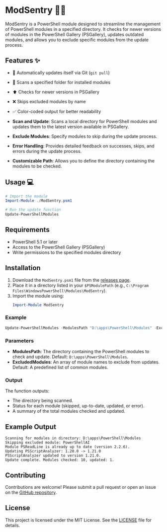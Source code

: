 # ModSentry 🔧🚀

ModSentry is a PowerShell module designed to streamline the management of PowerShell modules in a specified directory. It checks for newer versions of modules in the PowerShell Gallery (PSGallery), updates outdated modules, and allows you to exclude specific modules from the update process.

## Features ✨

- 🔄 Automatically updates itself via Git (`git pull`)
- 📁 Scans a specified folder for installed modules
- ⬆️ Checks for newer versions in PSGallery
- ❌ Skips excluded modules by name
- ✅ Color-coded output for better readability

- **Scan and Update**: Scans a local directory for PowerShell modules and updates them to the latest version available in PSGallery.
- **Exclude Modules**: Specify modules to skip during the update process.
- **Error Handling**: Provides detailed feedback on successes, skips, and errors during the update process.
- **Customizable Path**: Allows you to define the directory containing the modules to be checked.

## Usage 💻

```powershell
# Import the module
Import-Module ./ModSentry.psm1

# Run the update function
Update-PowerShellModules
```

## Requirements
- PowerShell 5.1 or later
- Access to the PowerShell Gallery (PSGallery)
- Write permissions to the specified modules directory

## Installation
1. Download the `ModSentry.psm1` file from the [releases page](#).
2. Place it in a directory listed in your `$PSModulePath` (e.g., `C:\Program Files\WindowsPowerShell\Modules\ModSentry`).
3. Import the module using:
   ```powershell
   Import-Module ModSentry
   ```

### Example
```powershell
Update-PowerShellModules -ModulesPath "D:\apps\PowerShell\Modules" -ExcludedModules @("PowerShellAI", "Pansies")
```

### Parameters
- **ModulesPath**: The directory containing the PowerShell modules to check and update. Default: `D:\apps\PowerShell\Modules`.
- **ExcludedModules**: An array of module names to exclude from updates. Default: A predefined list of common modules.

### Output
The function outputs:
- The directory being scanned.
- Status for each module (skipped, up-to-date, updated, or error).
- A summary of the total modules checked and updated.

## Example Output
```
Scanning for modules in directory: D:\apps\PowerShell\Modules
Skipping excluded module: PowerShellAI
Module PSReadLine is already up to date (version 2.2.6).
Updating PSScriptAnalyzer: 1.20.0 -> 1.21.0
PSScriptAnalyzer updated to version 1.21.0.
Update complete. Modules checked: 10, updated: 1.
```

## Contributing
Contributions are welcome! Please submit a pull request or open an issue on the [GitHub repository](#).

## License
This project is licensed under the MIT License. See the [LICENSE](#) file for details.
